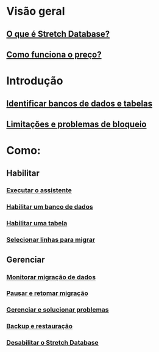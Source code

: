 # Visão geral
## [O que é Stretch Database?](sql-server-stretch-database-overview.md)
## [Como funciona o preço?](https://azure.microsoft.com/pricing/details/sql-server-stretch-database/)
# Introdução
## [Identificar bancos de dados e tabelas](sql-server-stretch-database-identify-databases.md)
## [Limitações e problemas de bloqueio](sql-server-stretch-database-limitations.md)

# Como:
## Habilitar
### [Executar o assistente](sql-server-stretch-database-wizard.md)
### [Habilitar um banco de dados](sql-server-stretch-database-enable-database.md)
### [Habilitar uma tabela](sql-server-stretch-database-enable-table.md)
### [Selecionar linhas para migrar](sql-server-stretch-database-predicate-function.md)
## Gerenciar
### [Monitorar migração de dados](sql-server-stretch-database-monitor.md)
### [Pausar e retomar migração](sql-server-stretch-database-pause.md)
### [Gerenciar e solucionar problemas](sql-server-stretch-database-manage.md)
### [Backup e restauração](sql-server-stretch-database-backup.md)
### [Desabilitar o Stretch Database](sql-server-stretch-database-disable.md)


<!--HONumber=Nov16_HO2-->


